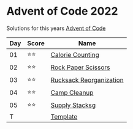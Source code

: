 # Advent of Code 2022
Solutions for this years [Advent of Code](https://adventofcode.com/2022/)

| Day | Score   | Name                                    |
|-----|---------|-----------------------------------------|
| 01  | ⭐️️️⭐️  | [Calorie Counting](01/README.md)        |
| 02  | ⭐️⭐️    | [Rock Paper Scissors](02/README.md)     |
| 03  | ⭐️⭐️    | [Rucksack Reorganization](03/README.md) |
| 04  | ⭐️⭐️    | [Camp Cleanup](04/README.md)            |
| 05  | ⭐️⭐️    | [Supply Stacksg](05/README.md)          |
| T   | ️       | [Template](template/README.md)          |
